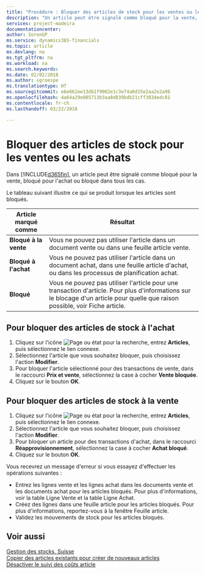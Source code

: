 ```yaml
---
title: "Procédure : Bloquer des articles de stock pour les ventes ou les achats"
description: "Un article peut être signalé comme bloqué pour la vente, bloqué pour l'achat ou bloqué dans tous les cas."
services: project-madeira
documentationcenter: 
author: SorenGP
ms.service: dynamics365-financials
ms.topic: article
ms.devlang: na
ms.tgt_pltfrm: na
ms.workload: na
ms.search.keywords: 
ms.date: 02/02/2018
ms.author: sgroespe
ms.translationtype: HT
ms.sourcegitcommit: e6e662ee13db1f9002e1c3e74a0d15e2aa2e2a98
ms.openlocfilehash: 4a64a29e005713b3aa8d839bdb21cff3034edc81
ms.contentlocale: fr-ch
ms.lasthandoff: 03/22/2018

---
```

# <a name="block-inventory-items-for-sales-or-purchases"></a>Bloquer des articles de stock pour les ventes ou les achats
Dans [!INCLUDE[d365fin](../../includes/d365fin_md.md)], un article peut être signalé comme bloqué pour la vente, bloqué pour l'achat ou bloqué dans tous les cas.  

Le tableau suivant illustre ce qui se produit lorsque les articles sont bloqués.  

|Article marqué comme|Résultat|  
|--------------------|------------|  
|**Bloqué à la vente**|Vous ne pouvez pas utiliser l'article dans un document vente ou dans une feuille article vente.|  
|**Bloqué à l'achat**|Vous ne pouvez pas utiliser l'article dans un document achat, dans une feuille article d'achat, ou dans les processus de planification achat.|  
|**Bloqué**|Vous ne pouvez pas utiliser l'article pour une transaction d'article. Pour plus d'informations sur le blocage d'un article pour quelle que raison possible, voir Fiche article.|  

## <a name="to-block-inventory-items-for-sales"></a>Pour bloquer des articles de stock à l'achat  

1.  Cliquez sur l'icône ![Page ou état pour la recherche](../../media/ui-search/search_small.png "Page ou état pour la recherche"), entrez **Articles**, puis sélectionnez le lien connexe.  
2.  Sélectionnez l'article que vous souhaitez bloquer, puis choisissez l'action **Modifier**.  
3.  Pour bloquer l'article sélectionné pour des transactions de vente, dans le raccourci **Prix et vente**, sélectionnez la case à cocher **Vente bloquée**.  
4.  Cliquez sur le bouton **OK**.  

## <a name="to-block-inventory-items-for-purchase"></a>Pour bloquer des articles de stock à la vente  

1.  Cliquez sur l'icône ![Page ou état pour la recherche](../../media/ui-search/search_small.png "Page ou état pour la recherche"), entrez **Articles**, puis sélectionnez le lien connexe.  
2.  Sélectionnez l'article que vous souhaitez bloquer, puis choisissez l'action **Modifier**.  
3.  Pour bloquer un article pour des transactions d'achat, dans le raccourci **Réapprovisionnement**, sélectionnez la case à cocher **Achat bloqué**.  
4.  Cliquez sur le bouton **OK**.  

Vous recevrez un message d'erreur si vous essayez d'effectuer les opérations suivantes :  

- Entrez les lignes vente et les lignes achat dans les documents vente et les documents achat pour les articles bloqués. Pour plus d'informations, voir la table Ligne Vente et la table Ligne Achat.  
- Créez des lignes dans une feuille article pour les articles bloqués. Pour plus d'informations, reportez-vous à la fenêtre Feuille article.  
- Validez les mouvements de stock pour les articles bloqués.  

## <a name="see-also"></a>Voir aussi  
 [Gestion des stocks, Suisse](swiss-inventory-management.md)   
 [Copier des articles existants pour créer de nouveaux articles](how-to-copy-existing-items-to-new-items.md)   
 [Désactiver le suivi des coûts article](how-to-deactivate-item-cost-tracking.md)

